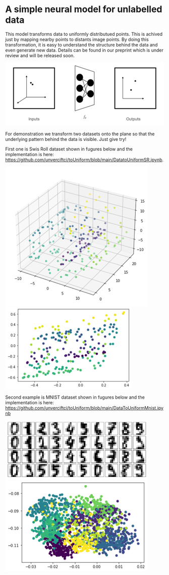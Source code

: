 # A simple neural model for unlabelled data

This model transforms data to uniformly distributued points. This is achived just by mapping nearby points to distants image points. By doing this transformation, it is easy to understand the structure behind the data and even generate new data. Details can be found in our preprint which is under review and will be released soon. 


<img src="https://github.com/unverciftci/toUniform/blob/main/images/flow.png" alt="Alt text" title="Optional title">

For demonstration we transform two datasets onto the plane so that the underlying pattern behind the data is visible. Just give try! 

First one is Swis Roll dataset shown in fugures below and the implementation is here: https://github.com/unverciftci/toUniform/blob/main/DatatoUniformSR.ipynb.

<p float="left">
<img src="https://github.com/unverciftci/toUniform/blob/main/images/sr3.png" alt="Alt text" title="Optional title", width="450">
<img src="https://github.com/unverciftci/toUniform/blob/main/images/sr2.png" alt="Alt text" title="Optional title", width="400">
 </p>

Second example is MNIST dataset shown in fugures below and the implementation is here: 
https://github.com/unverciftci/toUniform/blob/main/DataToUniformMnist.ipynb


<p float="left">
<img src="https://github.com/unverciftci/toUniform/blob/main/images/mnist1.png" alt="Alt text" title="Optional title", width="450">
<img src="https://github.com/unverciftci/toUniform/blob/main/images/mnist.png" alt="Alt text" title="Optional title", width="450">  
 </p>
